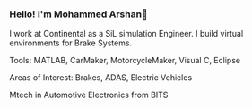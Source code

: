 ### Hello! I'm Mohammed Arshan👋

I work at Continental as a SiL simulation Engineer. I build virtual environments for Brake Systems.

Tools: MATLAB, CarMaker, MotorcycleMaker, Visual C, Eclipse

Areas of Interest: Brakes, ADAS, Electric Vehicles

Mtech in Automotive Electronics from BITS

